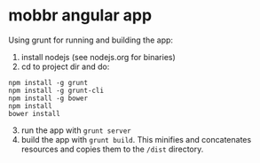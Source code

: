 mobbr angular app
=================

Using grunt for running and building the app:

1. install nodejs (see nodejs.org for binaries)
2. cd to project dir and do:
```
npm install -g grunt
npm install -g grunt-cli
npm install -g bower
npm install
bower install
```
3. run the app with ```grunt server```
4. build the app with ```grunt build```. This minifies and concatenates resources and copies them to the ```/dist``` directory.
